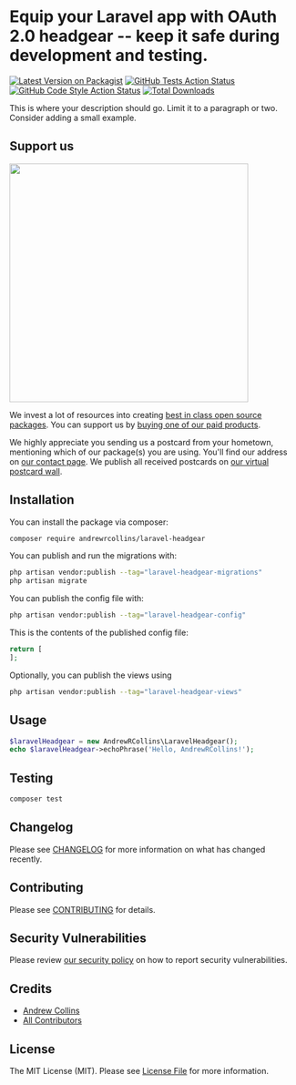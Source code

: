 # Equip your Laravel app with OAuth 2.0 headgear -- keep it safe during development and testing.

[![Latest Version on Packagist](https://img.shields.io/packagist/v/andrewrcollins/laravel-headgear.svg?style=flat-square)](https://packagist.org/packages/andrewrcollins/laravel-headgear)
[![GitHub Tests Action Status](https://img.shields.io/github/actions/workflow/status/andrewrcollins/laravel-headgear/run-tests.yml?branch=main&label=tests&style=flat-square)](https://github.com/andrewrcollins/laravel-headgear/actions?query=workflow%3Arun-tests+branch%3Amain)
[![GitHub Code Style Action Status](https://img.shields.io/github/actions/workflow/status/andrewrcollins/laravel-headgear/fix-php-code-style-issues.yml?branch=main&label=code%20style&style=flat-square)](https://github.com/andrewrcollins/laravel-headgear/actions?query=workflow%3A"Fix+PHP+code+style+issues"+branch%3Amain)
[![Total Downloads](https://img.shields.io/packagist/dt/andrewrcollins/laravel-headgear.svg?style=flat-square)](https://packagist.org/packages/andrewrcollins/laravel-headgear)

This is where your description should go. Limit it to a paragraph or two. Consider adding a small example.

## Support us

[<img src="https://github-ads.s3.eu-central-1.amazonaws.com/laravel-headgear.jpg?t=1" width="419px" />](https://spatie.be/github-ad-click/laravel-headgear)

We invest a lot of resources into creating [best in class open source packages](https://spatie.be/open-source). You can support us by [buying one of our paid products](https://spatie.be/open-source/support-us).

We highly appreciate you sending us a postcard from your hometown, mentioning which of our package(s) you are using. You'll find our address on [our contact page](https://spatie.be/about-us). We publish all received postcards on [our virtual postcard wall](https://spatie.be/open-source/postcards).

## Installation

You can install the package via composer:

```bash
composer require andrewrcollins/laravel-headgear
```

You can publish and run the migrations with:

```bash
php artisan vendor:publish --tag="laravel-headgear-migrations"
php artisan migrate
```

You can publish the config file with:

```bash
php artisan vendor:publish --tag="laravel-headgear-config"
```

This is the contents of the published config file:

```php
return [
];
```

Optionally, you can publish the views using

```bash
php artisan vendor:publish --tag="laravel-headgear-views"
```

## Usage

```php
$laravelHeadgear = new AndrewRCollins\LaravelHeadgear();
echo $laravelHeadgear->echoPhrase('Hello, AndrewRCollins!');
```

## Testing

```bash
composer test
```

## Changelog

Please see [CHANGELOG](CHANGELOG.md) for more information on what has changed recently.

## Contributing

Please see [CONTRIBUTING](CONTRIBUTING.md) for details.

## Security Vulnerabilities

Please review [our security policy](../../security/policy) on how to report security vulnerabilities.

## Credits

- [Andrew Collins](https://github.com/andrewrcollins)
- [All Contributors](../../contributors)

## License

The MIT License (MIT). Please see [License File](LICENSE.md) for more information.
